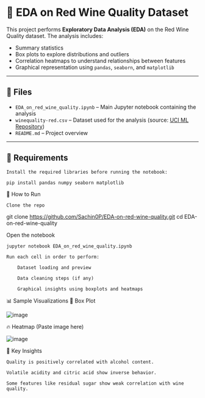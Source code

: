# 🍷 EDA on Red Wine Quality Dataset

This project performs **Exploratory Data Analysis (EDA)** on the Red Wine Quality dataset. The analysis includes:

- Summary statistics  
- Box plots to explore distributions and outliers  
- Correlation heatmaps to understand relationships between features  
- Graphical representation using `pandas`, `seaborn`, and `matplotlib`

---

## 📂 Files

- `EDA_on_red_wine_quality.ipynb` – Main Jupyter notebook containing the analysis  
- `winequality-red.csv` – Dataset used for the analysis (source: [UCI ML Repository](https://archive.ics.uci.edu/ml/datasets/wine+quality))  
- `README.md` – Project overview  

---

## 🧰 Requirements

    Install the required libraries before running the notebook:

    pip install pandas numpy seaborn matplotlib


🚀 How to Run

    Clone the repo

git clone https://github.com/Sachin0P/EDA-on-red-wine-quality.git
cd EDA-on-red-wine-quality

Open the notebook

    jupyter notebook EDA_on_red_wine_quality.ipynb

    Run each cell in order to perform:

        Dataset loading and preview

        Data cleaning steps (if any)

        Graphical insights using boxplots and heatmaps

📊 Sample Visualizations
🔲 Box Plot 

  ![image](https://github.com/user-attachments/assets/a6e6b749-60f2-4379-8c22-365cf974ca3d)

🔥 Heatmap (Paste image here)

   ![image](https://github.com/user-attachments/assets/3a513781-9082-430c-bcab-eadc5ab47b54)


📌 Key Insights

    Quality is positively correlated with alcohol content.

    Volatile acidity and citric acid show inverse behavior.

    Some features like residual sugar show weak correlation with wine quality.
